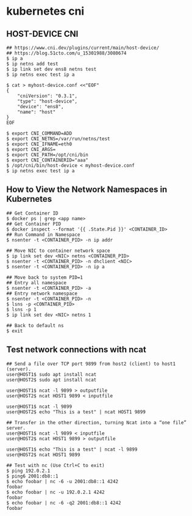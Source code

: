 kubernetes cni
==============

## HOST-DEVICE CNI

    ## https://www.cni.dev/plugins/current/main/host-device/
    ## https://blog.51cto.com/u_15301988/3080674
    $ ip a
    $ ip netns add test
    $ ip link set dev ens8 netns test
    $ ip netns exec test ip a

    $ cat > myhost-device.conf <<"EOF"
    {
        "cniVersion": "0.3.1",
        "type": "host-device",
        "device": "ens8",
        "name": "host"
    }
    EOF

    $ export CNI_COMMAND=ADD
    $ export CNI_NETNS=/var/run/netns/test
    $ export CNI_IFNAME=eth0
    $ export CNI_ARGS=
    $ export CNI_PATH=/opt/cni/bin
    $ export CNI_CONTAINERID="aaa"
    $ /opt/cni/bin/host-device < myhost-device.conf
    $ ip netns exec test ip a

## How to View the Network Namespaces in Kubernetes

    ## Get Container ID
    $ docker ps | grep <app name>
    ## Get Container PID
    $ docker inspect --format '{{ .State.Pid }}' <CONTAINER_ID>
    ## Run Command in Namespace
    $ nsenter -t <CONTAINER_PID> -n ip addr

    ## Move NIC to container network space
    $ ip link set dev <NIC> netns <CONTAINER_PID>
    $ nsenter -t <CONTAINER_PID> -n dhclient <NIC>
    $ nsenter -t <CONTAINER_PID> -n ip a

    ## Move back to system PID=1
    ## Entry all namespace
    $ nsenter -t <CONTAINER_PID> -a
    ## Entry network namespace
    $ nsenter -t <CONTAINER_PID> -n
    $ lsns -p <CONTAINER_PID>
    $ lsns -p 1
    $ ip link set dev <NIC> netns 1

    ## Back to default ns
    $ exit

## Test network connections with ncat

    ## Send a file over TCP port 9899 from host2 (client) to host1 (server).
    user@HOST1$ sudo apt install ncat
    user@HOST2$ sudo apt install ncat

    user@HOST1$ ncat -l 9899 > outputfile
    user@HOST2$ ncat HOST1 9899 < inputfile

    user@HOST1$ ncat -l 9899
    user@HOST2$ echo "This is a test" | ncat HOST1 9899

    ## Transfer in the other direction, turning Ncat into a “one file” server.
    user@HOST1$ ncat -l 9899 < inputfile
    user@HOST2$ ncat HOST1 9899 > outputfile

    user@HOST1$ echo "This is a test" | ncat -l 9899
    user@HOST2$ ncat HOST1 9899

    ## Test with nc (Use Ctrl+C to exit)
    $ ping 192.0.2.1
    $ ping6 2001:db8::1
    $ echo foobar | nc -6 -u 2001:db8::1 4242
    foobar
    $ echo foobar | nc -u 192.0.2.1 4242
    foobar
    $ echo foobar | nc -6 -q2 2001:db8::1 4242
    foobar
